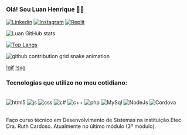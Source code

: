 

### Olá! Sou Luan Henrique 👏🏻

[![Linkedin](https://img.shields.io/badge/LinkedIn-0077B5?style=for-the-badge&logo=linkedin&logoColor=white)](https://www.linkedin.com/in/luan-henrique-64261b272/)
[![Instagram](https://img.shields.io/badge/Instagram-E4405F?style=for-the-badge&logo=instagram&logoColor=white)](https://www.instagram.com/kirito_dr4gon/)
[![Replit](https://img.shields.io/badge/replit-667881?style=for-the-badge&logo=replit&logoColor=white)](https://replit.com/@LuanHenrique36)

![Luan GitHub stats](https://github-readme-stats.vercel.app/api?username=LuanHenrique51&show_icons=true&theme=dracula)

[![Top Langs](https://github-readme-stats.vercel.app/api/top-langs/?username=LuanHenrique51&layout=donut)](https://github.com/LuanHenrique51/github-readme-stats)

<picture>
  <source
    media="(prefers-color-scheme: dark)"
    srcset="https://raw.githubusercontent.com/LuanHenrique51/snk/output/github-contribution-grid-snake-dark.svg"/>
  <source
    media="(prefers-color-scheme: light)"
    srcset="https://raw.githubusercontent.com/LuanHenrique51/snk/output/github-contribution-grid-snake.svg"/>
  <img
    alt="github contribution grid snake animation"
    src="https://raw.githubusercontent.com/LuanHenrique51/snk/output/github-contribution-grid-snake.svg"
  />
</picture>

[!gif](https://github.com/LuanHenrique51/snk/raw/output/github-contribution-grid-snake.gif) 
[!svg](https://github.com/LuanHenrique51/snk/raw/output/github-contribution-grid-snake.svg)

### Tecnologias que utilizo no meu cotidiano:
<div style="display: inline_block"><br/>
  <img align="center" alt= "html5" src="https://img.shields.io/badge/HTML5-E34F26?style=for-the-badge&logo=html5&logoColor=white"/>
  <img align="center" alt= "js" src="https://img.shields.io/badge/JavaScript-F7DF1E?style=for-the-badge&logo=javascript&logoColor=black"/>
  <img align="center" alt= "css" src="https://img.shields.io/badge/CSS-237?&style=for-the-badge&logo=css3&logoColor=white"/>
  <img align="center" alt= "c#" src="https://img.shields.io/badge/C%23-239120?style=for-the-badge&logo=c-sharp&logoColor=white"/>
  <img align="center" alt= "c++" src="https://img.shields.io/badge/C%2B%2B-00599C?style=for-the-badge&logo=c%2B%2B&logoColor=white"/>
  <img align="center" alt= "php" src="https://img.shields.io/badge/PHP-777BB4?style=for-the-badge&logo=php&logoColor=white"/>
  <img align="center" alt= "MySql" src="https://img.shields.io/badge/MySQL-00000F?style=for-the-badge&logo=mysql&logoColor=white"/>
  <img align="center" alt="NodeJs" src="https://img.shields.io/badge/Node.js-43853D?style=for-the-badge&logo=node.js&logoColor=white"/>
  <img align="center" alt= "Cordova" src="https://img.shields.io/badge/Cordova-35434F?style=for-the-badge&logo=apache-cordova&logoColor=E8E8E8"/></br>
</div><br>



Faço curso técnico em Desenvolvimento de Sistemas na instituição Etec Dra. Ruth Cardoso. Atualmente no último módulo (3º módulo).




